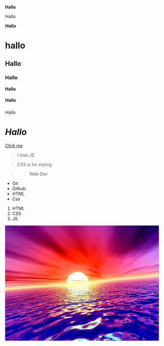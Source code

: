 **Hallo**

_Hallo_

_**Hallo**_

# hallo

## Hallo

### Hallo

#### Hallo

##### Hallo

###### Hallo

# _**Hallo**_

[Click me](https://google.com)

> I love JS

> CSS is for styling

> > Web Dev

- Git
- Github
- HTML
- Css

1. HTML
2. CSS
3. JS

![mein bild](huebsche-bilder-jyqib3lw63fcq1z3.jpg)
